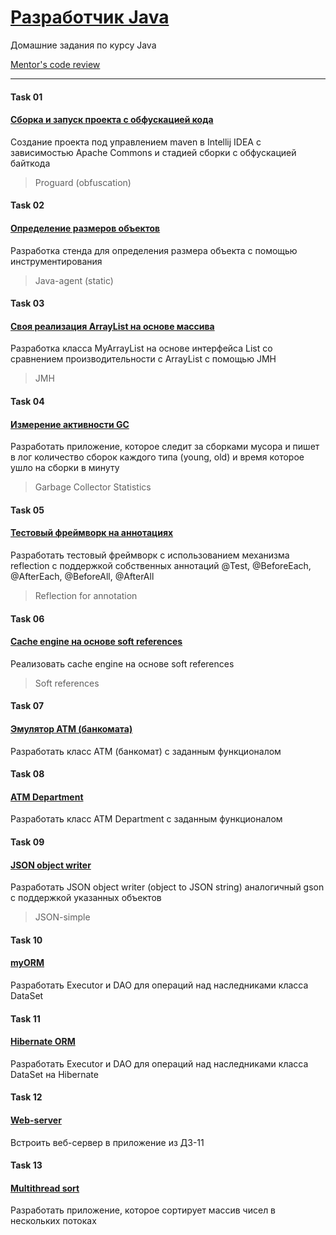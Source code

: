 # [Разработчик Java](https://otus.ru/lessons/razrabotchik-java/)

Домашние задания по курсу Java

[Mentor's code review](https://github.com/reomor/otus-java-2018-12-rem/pulls)

---
#### Task 01
#### [Сборка и запуск проекта с обфускацией кода](https://github.com/reomor/otus-java-2018-12-rem/tree/dev/task01)
Создание проекта под управлением maven в Intellij IDEA с зависимостью Apache Commons и стадией сборки с обфускацией байткода
> Proguard (obfuscation)

#### Task 02
#### [Определение размеров объектов](https://github.com/reomor/otus-java-2018-12-rem/tree/dev/task02)
Разработка стенда для определения размера объекта с помощью инструментирования
> Java-agent (static)

#### Task 03
#### [Своя реализация ArrayList на основе массива](https://github.com/reomor/otus-java-2018-12-rem/tree/dev/task03)
Разработка класса MyArrayList на основе интерфейса List<T> со сравнением производительности с ArrayList с помощью JMH
> JMH

#### Task 04
#### [Измерение активности GC](https://github.com/reomor/otus-java-2018-12-rem/tree/dev/task04)
Разработать приложение, которое следит за сборками мусора и пишет в лог количество сборок каждого типа (young, old) и время которое ушло на сборки в минуту
> Garbage Collector Statistics

#### Task 05
#### [Тестовый фреймворк на аннотациях](https://github.com/reomor/otus-java-2018-12-rem/tree/dev/task05)
Разработать тестовый фреймворк с использованием механизма reflection с поддержкой собственных аннотаций @Test, @BeforeEach, @AfterEach, @BeforeAll, @AfterAll 
> Reflection for annotation

#### Task 06
#### [Cache engine на основе soft references](https://github.com/reomor/otus-java-2018-12-rem/tree/dev/task06)
Реализовать cache engine на основе soft references
> Soft references
 
#### Task 07
#### [Эмулятор АТМ (банкомата)](https://github.com/reomor/otus-java-2018-12-rem/tree/dev/task07)
Разработать класс АТМ (банкомат) с заданным функционалом

#### Task 08
#### [ATM Department](https://github.com/reomor/otus-java-2018-12-rem/tree/dev/task08)
Разработать класс ATM Department с заданным функционалом

#### Task 09
#### [JSON object writer](https://github.com/reomor/otus-java-2018-12-rem/tree/dev/task09)
Разработать JSON object writer (object to JSON string) аналогичный gson с поддержкой указанных объектов
> JSON-simple

#### Task 10
#### [myORM](https://github.com/reomor/otus-java-2018-12-rem/tree/dev/task10)
Разработать Executor и DAO для операций над наследниками класса DataSet

#### Task 11
#### [Hibernate ORM](https://github.com/reomor/otus-java-2018-12-rem/tree/dev/task11)
Разработать Executor и DAO для операций над наследниками класса DataSet на Hibernate

#### Task 12
#### [Web-server](https://github.com/reomor/otus-java-2018-12-rem/tree/dev/task12)
Встроить веб-сервер в приложение из ДЗ-11

#### Task 13
#### [Multithread sort](https://github.com/reomor/otus-java-2018-12-rem/tree/dev/task13)
Разработать приложение, которое сортирует массив чисел в нескольких потоках
